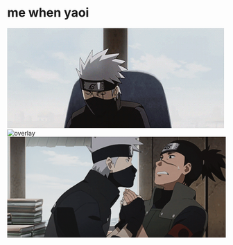 # me when yaoi

![kkir](0d649ba7d0d571b13858e5cbb45045649d9cceed.gif)
![overlay](https://tenor.com/id/view/black-bow-gif-18161569.gif)
![kkir2](08abab1c005c9eb9b04171aa1cb20b45a0453704.gif)
